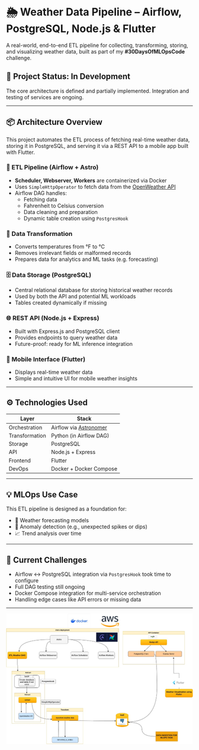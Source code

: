 # 🌦️ Weather Data Pipeline – Airflow, PostgreSQL, Node.js & Flutter

A real-world, end-to-end ETL pipeline for collecting, transforming, storing, and visualizing weather data, built as part of my **#30DaysOfMLOpsCode** challenge.

## 🚧 Project Status: In Development
The core architecture is defined and partially implemented. Integration and testing of services are ongoing.

---

## 📦 Architecture Overview

This project automates the ETL process of fetching real-time weather data, storing it in PostgreSQL, and serving it via a REST API to a mobile app built with Flutter.

### 🔁 ETL Pipeline (Airflow + Astro)

- **Scheduler, Webserver, Workers** are containerized via Docker
- Uses `SimpleHttpOperator` to fetch data from the [OpenWeather API](https://openweathermap.org/api)
- Airflow DAG handles:
  - Fetching data
  - Fahrenheit to Celsius conversion
  - Data cleaning and preparation
  - Dynamic table creation using `PostgresHook`

### 🧪 Data Transformation

- Converts temperatures from °F to °C
- Removes irrelevant fields or malformed records
- Prepares data for analytics and ML tasks (e.g. forecasting)

### 🗄️ Data Storage (PostgreSQL)

- Central relational database for storing historical weather records
- Used by both the API and potential ML workloads
- Tables created dynamically if missing

### 🌐 REST API (Node.js + Express)

- Built with Express.js and PostgreSQL client
- Provides endpoints to query weather data
- Future-proof: ready for ML inference integration

### 📱 Mobile Interface (Flutter)

- Displays real-time weather data
- Simple and intuitive UI for mobile weather insights

---

## ⚙️ Technologies Used

| Layer | Stack |
|-------|-------|
| Orchestration | Airflow via [Astronomer](https://www.astronomer.io/) |
| Transformation | Python (in Airflow DAG) |
| Storage | PostgreSQL |
| API | Node.js + Express |
| Frontend | Flutter |
| DevOps | Docker + Docker Compose |

---

## 💡 MLOps Use Case

This ETL pipeline is designed as a foundation for:

- 🔮 Weather forecasting models
- 🧠 Anomaly detection (e.g., unexpected spikes or dips)
- 📈 Trend analysis over time

---

## 🐞 Current Challenges

- Airflow ↔ PostgreSQL integration via `PostgresHook` took time to configure
- Full DAG testing still ongoing
- Docker Compose integration for multi-service orchestration
- Handling edge cases like API errors or missing data

---

![alt text](<flow_challege (1).jpg>)
